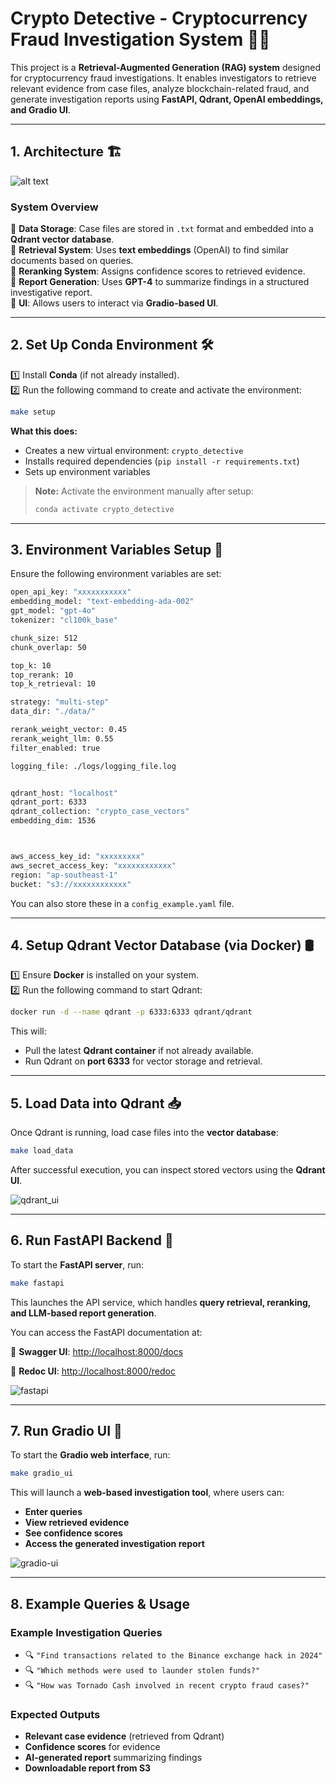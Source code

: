 # **Crypto Detective - Cryptocurrency Fraud Investigation System** 🕵️‍♂️

This project is a **Retrieval-Augmented Generation (RAG) system** designed for cryptocurrency fraud investigations. It enables investigators to retrieve relevant evidence from case files, analyze blockchain-related fraud, and generate investigation reports using **FastAPI, Qdrant, OpenAI embeddings, and Gradio UI**.

---

## **1. Architecture** 🏗️
![alt text](/assets/architecture.png)
### **System Overview**
🔹 **Data Storage**: Case files are stored in `.txt` format and embedded into a **Qdrant vector database**.  
🔹 **Retrieval System**: Uses **text embeddings** (OpenAI) to find similar documents based on queries.  
🔹 **Reranking System**: Assigns confidence scores to retrieved evidence.  
🔹 **Report Generation**: Uses **GPT-4** to summarize findings in a structured investigative report.  
🔹 **UI**: Allows users to interact via **Gradio-based UI**.  

---

## **2. Set Up Conda Environment** 🛠️
1️⃣ Install **Conda** (if not already installed).  
2️⃣ Run the following command to create and activate the environment:

```sh
make setup
```
**What this does:**
- Creates a new virtual environment: `crypto_detective`
- Installs required dependencies (`pip install -r requirements.txt`)
- Sets up environment variables

> **Note:** Activate the environment manually after setup:  
> ```sh
> conda activate crypto_detective
> ```


---

## **3. Environment Variables Setup** 🔐
Ensure the following environment variables are set:

```sh
open_api_key: "xxxxxxxxxxx"
embedding_model: "text-embedding-ada-002"
gpt_model: "gpt-4o"
tokenizer: "cl100k_base"

chunk_size: 512
chunk_overlap: 50

top_k: 10
top_rerank: 10
top_k_retrieval: 10  

strategy: "multi-step"
data_dir: "./data/"

rerank_weight_vector: 0.45  
rerank_weight_llm: 0.55 
filter_enabled: true  

logging_file: ./logs/logging_file.log


qdrant_host: "localhost"  
qdrant_port: 6333  
qdrant_collection: "crypto_case_vectors" 
embedding_dim: 1536



aws_access_key_id: "xxxxxxxxx"
aws_secret_access_key: "xxxxxxxxxxxx"
region: "ap-southeast-1"
bucket: "s3://xxxxxxxxxxxx"
```

You can also store these in a `config_example.yaml` file.

---

## **4. Setup Qdrant Vector Database (via Docker)** 🛢️
1️⃣ Ensure **Docker** is installed on your system.  
2️⃣ Run the following command to start Qdrant:

```sh
docker run -d --name qdrant -p 6333:6333 qdrant/qdrant
```
This will:
- Pull the latest **Qdrant container** if not already available.
- Run Qdrant on **port 6333** for vector storage and retrieval.

---

## **5. Load Data into Qdrant** 📥
Once Qdrant is running, load case files into the **vector database**:

```sh
make load_data
```

After successful execution, you can inspect stored vectors using the **Qdrant UI**.

![qdrant_ui](/assets/qdrant_ui.png)

---

## **6. Run FastAPI Backend** 🚀
To start the **FastAPI server**, run:

```sh
make fastapi
```
This launches the API service, which handles **query retrieval, reranking, and LLM-based report generation**.

You can access the FastAPI documentation at:

📌 **Swagger UI**: [http://localhost:8000/docs](http://localhost:8000/docs)  

📌 **Redoc UI**: [http://localhost:8000/redoc](http://localhost:8000/redoc)  

![fastapi](/assets/fastapi.png)

---

## **7. Run Gradio UI** 🎨
To start the **Gradio web interface**, run:

```sh
make gradio_ui
```

This will launch a **web-based investigation tool**, where users can:
- **Enter queries**
- **View retrieved evidence**
- **See confidence scores**
- **Access the generated investigation report**

![gradio-ui](/assets/gradio-ui.png)

---

## **8. Example Queries & Usage**
### **Example Investigation Queries**
- 🔍 `"Find transactions related to the Binance exchange hack in 2024"`
- 🔍 `"Which methods were used to launder stolen funds?"`
- 🔍 `"How was Tornado Cash involved in recent crypto fraud cases?"`

### **Expected Outputs**
- **Relevant case evidence** (retrieved from Qdrant)
- **Confidence scores** for evidence
- **AI-generated report** summarizing findings
- **Downloadable report from S3**










